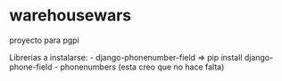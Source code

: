 # warehousewars
proyecto para pgpi

Librerias a instalarse: 
    - django-phonenumber-field => pip install django-phone-field
    - phonenumbers (esta creo que no hace falta)
